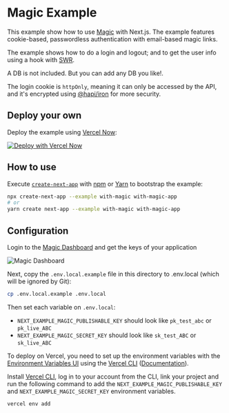 # Magic Example

This example show how to use [Magic](https://magic.link) with Next.js. The example features cookie-based, passwordless authentication with email-based magic links.

The example shows how to do a login and logout; and to get the user info using a hook with [SWR](https://swr.now.sh).

A DB is not included. But you can add any DB you like!.

The login cookie is `httpOnly`, meaning it can only be accessed by the API, and it's encrypted using [@hapi/iron](https://hapi.dev/family/iron) for more security.

## Deploy your own

Deploy the example using [Vercel Now](https://vercel.com/docs/now-cli#commands/overview/basic-usage):

[![Deploy with Vercel Now](https://vercel.com/button)](https://vercel.com/new/project?template=https://github.com/vercel/next.js/tree/canary/examples/with-magic)

## How to use

Execute [`create-next-app`](https://github.com/vercel/next.js/tree/canary/packages/create-next-app) with [npm](https://docs.npmjs.com/cli/init) or [Yarn](https://yarnpkg.com/lang/en/docs/cli/create/) to bootstrap the example:

```bash
npx create-next-app --example with-magic with-magic-app
# or
yarn create next-app --example with-magic with-magic-app
```

## Configuration

Login to the [Magic Dashboard](https://dashboard.magic.link/) and get the keys of your application

![Magic Dashboard](https://gblobscdn.gitbook.com/assets%2F-M1XNjqusnKyXZc7t7qQ%2F-M3HsSftOAghkNs-ttU3%2F-M3HsllfdwdDmeFXBK3U%2Fdashboard-pk.png?alt=media&token=4d6e7543-ae20-4355-951c-c6421b8f1b5f)

Next, copy the `.env.local.example` file in this directory to .env.local (which will be ignored by Git):

```bash
cp .env.local.example .env.local
```

Then set each variable on `.env.local`:

- `NEXT_EXAMPLE_MAGIC_PUBLISHABLE_KEY` should look like `pk_test_abc` or `pk_live_ABC`
- `NEXT_EXAMPLE_MAGIC_SECRET_KEY` should look like `sk_test_ABC` or `sk_live_ABC`

To deploy on Vercel, you need to set up the environment variables with the [Environment Variables UI](https://vercel.com/blog/environment-variables-ui) using the [Vercel CLI](https://vercel.com/download) ([Documentation](https://vercel.com/docs/cli#commands/env)).

Install [Vercel CLI](https://vercel.com/download), log in to your account from the CLI, link your project and run the following command to add the `NEXT_EXAMPLE_MAGIC_PUBLISHABLE_KEY` and `NEXT_EXAMPLE_MAGIC_SECRET_KEY` environment variables.

```bash
vercel env add
```

